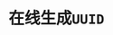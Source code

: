 <script setup>
import { defineAsyncComponent } from 'vue';

const UuidConfig = defineAsyncComponent(() => import('/components-md/components/UuidConfig.vue'));
</script>


# 在线生成`UUID`
<UuidConfig />
